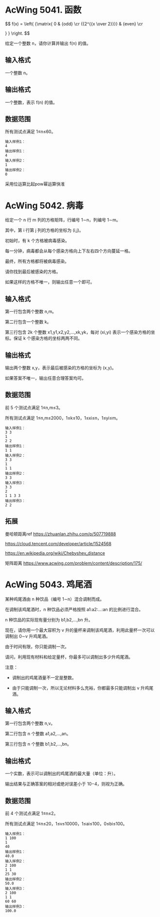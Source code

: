 # AcWing 5041. 函数


$$
f(x) = \left\{ {\matrix{
   0 & {odd}  \cr 
   {{2^{{x \over 2}}}} & {even}  \cr 

 } } \right.
$$


给定一个整数 n，请你计算并输出 f(n) 的值。

## 输入格式
一个整数 n。

## 输出格式
一个整数，表示 f(n) 的值。

## 数据范围
所有测试点满足 1≤n≤60。

```
输入样例1：
4
输出样例1：
4
输入样例2：
1
输出样例2：
0
```

采用位运算比起pow幂运算快准

# AcWing 5042. 病毒
给定一个 n 行 m 列的方格矩阵，行编号 1∼n，列编号 1∼m。

其中，第 i 行第 j 列的方格的坐标为 (i,j)。

初始时，有 k 个方格被病毒感染。

每一分钟，病毒都会从每个感染方格向上下左右四个方向蔓延一格。

最终，所有方格都将被病毒感染。

请你找到最后被感染的方格。

如果这样的方格不唯一，则输出任意一个即可。

## 输入格式
第一行包含两个整数 n,m。

第二行包含一个整数 k。

第三行包含 2k 个整数 x1,y1,x2,y2,…,xk,yk，每对 (xi,yi) 表示一个感染方格的坐标。保证 k 个感染方格的坐标两两不同。

## 输出格式
输出两个整数 x,y，表示最后被感染的方格的坐标为 (x,y)。

如果答案不唯一，输出任意合理答案均可。

## 数据范围
前 5 个测试点满足 1≤n,m≤3。

所有测试点满足 1≤n,m≤2000，1≤k≤10，1≤xi≤n，1≤yi≤m。

```
输入样例1：
3 3
1
2 2
输出样例1：
1 1
输入样例2：
3 3
1
1 1
输出样例2：
3 3
输入样例3：
3 3
2
1 1 3 3
输出样例3：
2 2
```

## 拓展

曼哈顿距离ref https://zhuanlan.zhihu.com/p/507719888

https://cloud.tencent.com/developer/article/1524568

https://en.wikipedia.org/wiki/Chebyshev_distance

矩阵距离 https://www.acwing.com/problem/content/description/175/

# AcWing 5043. 鸡尾酒
某种鸡尾酒由 n 种饮品（编号 1∼n）混合调制而成。

在调制该鸡尾酒时，n 种饮品必须严格按照 a1:a2:…:an 的比例进行混合。

n 种饮品的实际现有量分别为 b1,b2,…,bn 升。

现在，请你用一个最大容积为 v 升的量杯来调制该鸡尾酒，利用此量杯一次可以调制出 0∼v 升鸡尾酒。

由于时间有限，你只能调制一次。

请问，利用现有材料和给定量杯，你最多可以调制出多少升鸡尾酒。

注意：

- 调制出的鸡尾酒量不一定是整数。

- 由于只能调制一次，所以无论材料多么充裕，你都最多只能调制出 v 升鸡尾酒。

## 输入格式
第一行包含两个整数 n,v。

第二行包含 n 个整数 a1,a2,…,an。

第三行包含 n 个整数 b1,b2,…,bn。

## 输出格式
一个实数，表示可以调制出的鸡尾酒的最大量（单位：升）。

输出结果与正确答案的相对或绝对误差小于 10−4，则视为正确。

## 数据范围
前 4 个测试点满足 1≤n≤2。

所有测试点满足 1≤n≤20，1≤v≤10000，1≤ai≤100，0≤bi≤100。

```
输入样例1：
1 100
1
40
输出样例1：
40.0
输入样例2：
2 100
1 1
25 30
输出样例2：
50.0
输入样例3：
2 100
1 1
60 60
输出样例3：
100.0
```
